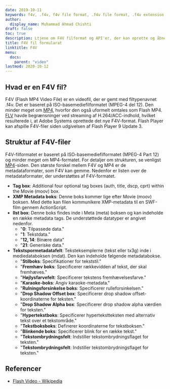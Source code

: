 ```yaml
---
date: 2019-10-11
keywords: f4v, .f4v, f4v file format, .f4v file format, .f4v extension, f4v extension, f4v video format, how to open f4v files, what are f4v files
author:
  display_name: Muhammad Ahmad Chishti
draft: false
toc: true
description: Ltjene om F4V filformat og API'er, der kan oprette og åbne F4V files
title: F4V fil formularat
linktitle: F4V
menu:
  docs:
    parent: "video"
lastmod: 2020-10-12
---
```


## Hvad er en F4V fil? ##

F4V (Flash MP4 Video File) er en videofil, der er gemt med filtypenavnet .f4v. Det er baseret på ISO-basemediefilformatet (MPEG-4 del 12). Den minder meget om [MP4](/video/mp4/), hvorfor den også uformelt omtales som Flash MP4. [FLV](/video/flv/) havde begrænsninger ved streaming af H.264/ACC-indhold, hvilket resulterede i, at Adobe Systems oprettede det nye F4V-format. Flash Player kan afspille F4V-filer siden udgivelsen af Flash Player 9 Update 3.

## Struktur af F4V-filer ##

F4V-filformatet er baseret på ISO-basemediefilformatet (MPEG-4 Part 12) og minder meget om MP4-formatet. For detaljer om strukturen, se venligst [MP4](/video/mp4/)-siden. Den største forskel mellem F4V og MP4 er de metadataformater, som F4V kan gemme. Nedenfor er listen over de metadataformater, der understøttes af F4V-formatet.

- **Tag box**: Additional four optional tag boxes (auth, title, dscp, cprt) within the Movie (moov) box.
- **XMP Metadata boks**: Denne boks kommer lige efter Movie (moov) boksen. Med dette kan filen kommunikere XMP-metadata til en SWF-film gennem ActionScript.
- **Ilst box**: Denne boks findes inde i Meta (meta) boksen og kan indeholde en række metadata tags. De understøttede datatyper er angivet nedenfor.
  - "**0**: Tilpassede data."
  - "**1**: Tekstdata."
  - "**12, 14**: Binære data"
  - "**21**: Generiske data."
- **Tekstspormetadatafelt**: Teksteksemplerne (tekst eller tx3g) inde i mediedataboksen (mdat). Den kan indeholde følgende metadatabokse.
  - "**Stilboks**: Specifikationer for tekststil."
  - "**Fremhæv boks**: Specificerer rækkevidden af tekst, der skal fremhæves."
  - "**Højlysfarvefelt**: Specificerer tekstens fremhævelsesfarve."
  - "**Karaoke-boks**: Angiv karaoke-metadata."
  - "**Rulningsforsinkelse boks**: Specificerer rulleforsinkelsen."
  - "**Drop Shadow Offset box**: Specificerer drop shadow offset-koordinaterne for teksten."
  - "**Drop Shadow Alpha box**: Specificerer drop shadow alpha værdien for teksten."
  - "**Hypertekstboks**: Specificerer hypertekstteksten med alternativ tekst over et tekstområde."
  - "**Tekstboksboks**: Definerer koordinaterne for tekstboksen."
  - "**Blinkende boks**: Specificerer blink for en række tekst."
  - "**Tekstombrydningsfelt**: Indstiller tekstombrydningsflaget for teksten."
  - "**Tekstombrydningsfelt**: Indstiller tekstombrydningsflaget for teksten."

## Referencer ##

- [Flash Video - Wikipedia](https://en.wikipedia.org/wiki/Flash_Video)

